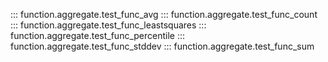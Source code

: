 ::: function.aggregate.test_func_avg
::: function.aggregate.test_func_count
::: function.aggregate.test_func_leastsquares
::: function.aggregate.test_func_percentile
::: function.aggregate.test_func_stddev
::: function.aggregate.test_func_sum
